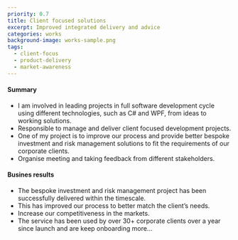 ```yaml
---
priority: 0.7
title: Client focused solutions 
excerpt: Improved integrated delivery and advice 
categories: works
background-image: works-sample.png
tags:
  - client-focus
  - product-delivery
  - market-awareness
---
```


#### Summary

- I am involved in leading projects in full software development cycle using different technologies, such as C# and WPF, from ideas to working solutions.
- Responsible to manage and deliver client focused development projects.
- One of my project is to improve our process and provide better bespoke investment and risk management solutions to fit the requirements of our corporate clients.  
- Organise meeting and taking feedback from different stakeholders.  

#### Busines results
- The bespoke investment and risk management project has been successfully delivered within the timescale.  
- This has improved our process to better match the client’s needs.
- Increase our competitiveness in the markets.  
- The service has been used by over 30+ corporate clients over a year since launch and are keep onboarding more...
